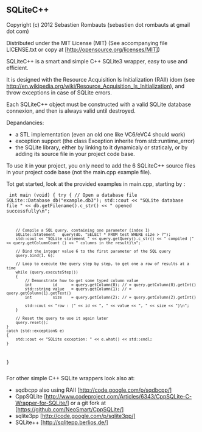 SQLiteC++
---------

Copyright (c) 2012 Sebastien Rombauts (sebastien dot rombauts at gmail dot com)

Distributed under the MIT License (MIT) (See accompanying file LICENSE.txt
or copy at [http://opensource.org/licenses/MIT])


SQLiteC++ is a smart and simple C++ SQLite3 wrapper, easy to use and efficient.

It is designed with the Resource Acquisition Is Initialization (RAII) idom
(see http://en.wikipedia.org/wiki/Resource_Acquisition_Is_Initialization),
and throw exceptions in case of SQLite errors.

Each SQLiteC++ object must be constructed with a valid SQLite database connexion, and then is always valid until destroyed.

Depandancies:

 - a STL implementation (even an old one like VC6/eVC4 should work)
 - exception support (the class Exception inherite from std::runtime_error)
 - the SQLite library, either by linking to it dynamicaly or staticaly,
   or by adding its source file in your project code base.


To use it in your project, you only need to add the 6 SQLiteC++ source files
in your project code base (not the main.cpp example file).

Tot get started, look at the provided examples in main.cpp, starting by :
<code><pre>
int main (void)
{
    try
    {
        // Open a database file
        SQLite::Database    db("example.db3");
        std::cout << "SQLite database file " << db.getFilename().c_str() << " opened successfully\n";

        // Compile a SQL query, containing one parameter (index 1)
        SQLite::Statement   query(db, "SELECT * FROM test WHERE size > ?");
        std::cout << "SQLite statement " << query.getQuery().c_str() << " compiled (" << query.getColumnCount () << " columns in the result)\n";
        
        // Bind the integer value 6 to the first parameter of the SQL query
        query.bind(1, 6);

        // Loop to execute the query step by step, to get one a row of results at a time
        while (query.executeStep())
        {
            // Demonstrate how to get some typed column value
            int         id      = query.getColumn(0); // = query.getColumn(0).getInt()
            std::string value   = query.getColumn(1); // = query.getColumn(1).getText()
            int         size    = query.getColumn(2); // = query.getColumn(2).getInt()

            std::cout << "row : (" << id << ", " << value << ", " << size << ")\n";
        }

        // Reset the query to use it again later
        query.reset();
    }
    catch (std::exception& e)
    {
        std::cout << "SQLite exception: " << e.what() << std::endl;
    }
}
</pre></code>

For other simple C++ SQLite wrappers look also at:

 - sqdbcpp also using RAII [http://code.google.com/p/sqdbcpp/]
 - CppSQLite [http://www.codeproject.com/Articles/6343/CppSQLite-C-Wrapper-for-SQLite/]
   or a git fork at [https://github.com/NeoSmart/CppSQLite/]
 - sqlite3pp [http://code.google.com/p/sqlite3pp/]
 - SQLite++ [http://sqlitepp.berlios.de/]


  [http://opensource.org/licenses/MIT]: http://opensource.org/licenses/MIT
  [http://code.google.com/p/sqdbcpp/]: http://code.google.com/p/sqdbcpp/
  [http://www.codeproject.com/Articles/6343/CppSQLite-C-Wrapper-for-SQLite/]: http://www.codeproject.com/Articles/6343/CppSQLite-C-Wrapper-for-SQLite/
  [https://github.com/NeoSmart/CppSQLite/]: https://github.com/NeoSmart/CppSQLite/
  [http://code.google.com/p/sqlite3pp/]: http://code.google.com/p/sqlite3pp/
  [http://sqlitepp.berlios.de/]: http://sqlitepp.berlios.de/

